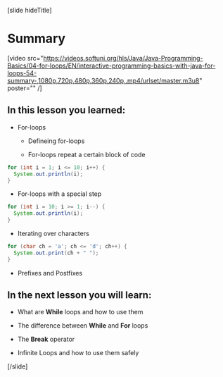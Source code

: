 [slide hideTitle]
# Summary

[video src="https://videos.softuni.org/hls/Java/Java-Programming-Basics/04-for-loops/EN/interactive-programming-basics-with-java-for-loops-54-summary-,1080p,720p,480p,360p,240p,.mp4/urlset/master.m3u8" poster="" /]

## In this lesson you learned: 

- For-loops
  
  * Defineing for-loops

  * For-loops repeat a certain block of code

```java live
for (int i = 1; i <= 10; i++) {
  System.out.println(i);
}
```

- For-loops with a special step

``` java
for (int i = 10; i >= 1; i--) {
  System.out.println(i);
}
```

- Iterating over characters

```java live
for (char ch = 'a'; ch <= 'd'; ch++) {
  System.out.print(ch + " ");
}
```

- Prefixes and Postfixes


## In the next lesson you will learn:

- What are **While** loops and how to use them

- The difference between **While** and **For** loops

- The **Break** operator 

- Infinite Loops and how to use them safely


[/slide]

